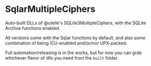 # SqlarMultipleCiphers
Auto-built DLLs of @utelle's SQLite3MultipleCiphers, with the SQLite Archive functions enabled.

All versions come with the Sqlar functions by default, and also some combination of being ICU-enabled and/or/nor UPX-packed.

Full automation/releasing is in the works, but for now you can grab whichever flavor of dlls you need from the `built` folder.
